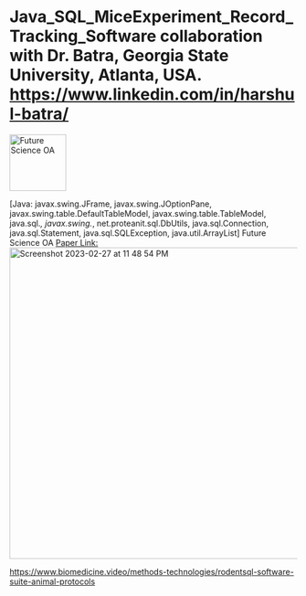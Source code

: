 # Java_SQL_MiceExperiment_Record_Tracking_Software collaboration with Dr. Batra, Georgia State University, Atlanta, USA.  https://www.linkedin.com/in/harshul-batra/
<img width="99" alt="Future Science OA" src="https://github.com/spawar2/Java_SQL_MiceExperiment_Record_Tracking_Software/assets/25118302/249347b4-0f2b-44d5-9cca-44b9c5ab3c16">

[Java: javax.swing.JFrame, javax.swing.JOptionPane, javax.swing.table.DefaultTableModel, javax.swing.table.TableModel, java.sql.*, javax.swing.*, net.proteanit.sql.DbUtils, java.sql.Connection, java.sql.Statement, java.sql.SQLException, java.util.ArrayList]
Future Science OA [Paper Link:](https://www.ncbi.nlm.nih.gov/pubmed/30271620)
<img width="545" alt="Screenshot 2023-02-27 at 11 48 54 PM" src="https://user-images.githubusercontent.com/25118302/221758416-1c7ecf00-091f-4a90-a93b-7c5de61b19d3.png">

https://www.biomedicine.video/methods-technologies/rodentsql-software-suite-animal-protocols
